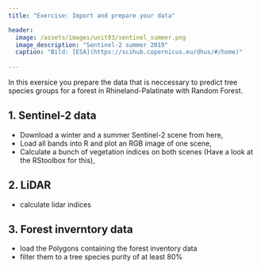 ```yaml
---
title: "Exercise: Import and prepare your data"

header:
  image: /assets/images/unit03/sentinel_summer.png
  image_description: "Sentinel-2 summer 2019"
  caption: "Bild: [ESA](https://scihub.copernicus.eu/dhus/#/home)"
 
--- 
```


In this exersice you prepare the data that is neccessary to predict tree species groups for a forest in Rhineland-Palatinate with Random Forest.


## 1. Sentinel-2 data

* Download a winter and a summer Sentinel-2 scene from here,
* Load all bands into R and plot an RGB image of one scene,
* Calculate a bunch of vegetation indices on both scenes (Have a look at the RStoolbox for this),	
	
## 2. LiDAR

* calculate lidar indices


## 3. Forest inverntory data


* load the Polygons containing the forest inventory data
* filter them to a tree species purity of at least 80%



